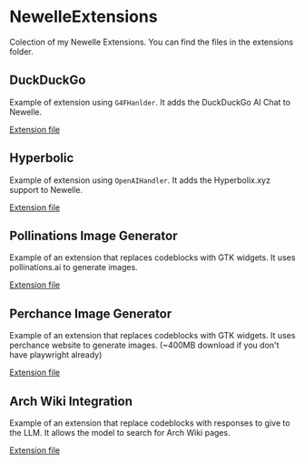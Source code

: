 # NewelleExtensions
Colection of my Newelle Extensions. You can find the files in the extensions folder.
## DuckDuckGo
Example of extension using `G4FHanlder`. It adds the DuckDuckGo AI Chat to Newelle.

[Extension file](https://github.com/FrancescoCaracciolo/NewelleExtensions/blob/main/extensions/ddg.py)

## Hyperbolic
Example of extension using `OpenAIHandler`. It adds the Hyperbolix.xyz support to Newelle.

[Extension file](https://github.com/FrancescoCaracciolo/NewelleExtensions/blob/main/extensions/hyperbolic.py)
## Pollinations Image Generator
Example of an extension that replaces codeblocks with GTK widgets. It uses pollinations.ai to generate images.

[Extension file](https://github.com/FrancescoCaracciolo/NewelleExtensions/blob/main/extensions/pollinations.py)

## Perchance Image Generator
Example of an extension that replaces codeblocks with GTK widgets. It uses perchance website to generate images. (~400MB download if you don't have playwright already)

[Extension file](https://github.com/FrancescoCaracciolo/NewelleExtensions/blob/main/extensions/perchance.py)


## Arch Wiki Integration
Example of an extension that replace codeblocks with responses to give to the LLM. It allows the model to search for Arch Wiki pages.

[Extension file](https://github.com/FrancescoCaracciolo/NewelleExtensions/blob/main/extensions/arch.py)
